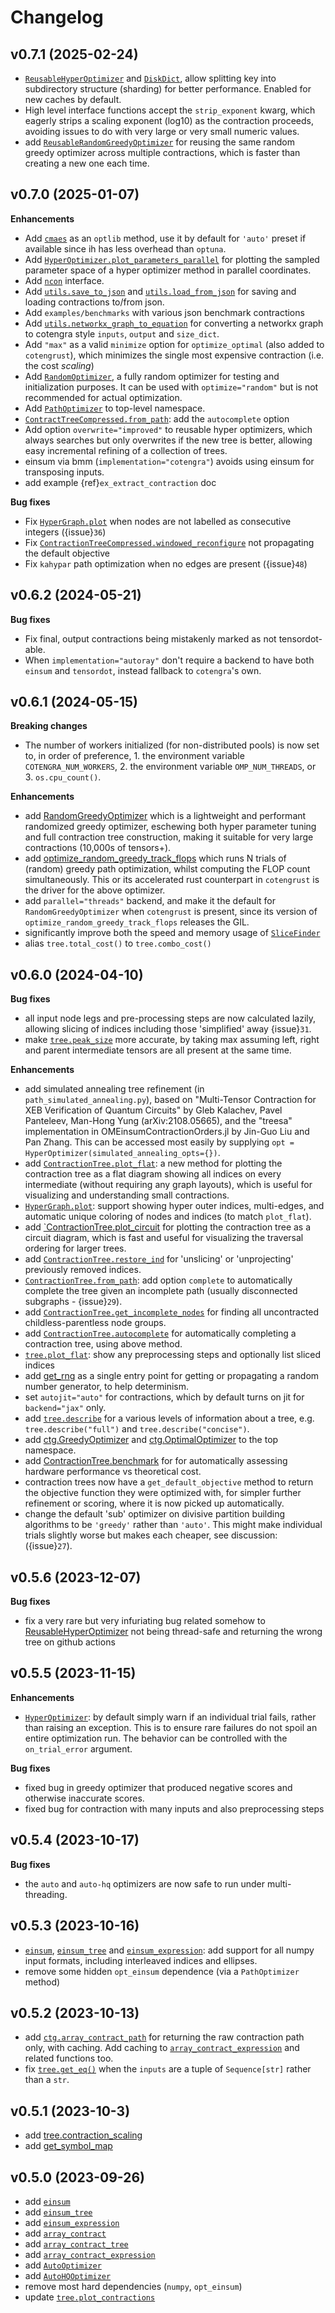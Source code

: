 # Changelog

## v0.7.1 (2025-02-24)

- [`ReusableHyperOptimizer`](cotengra.ReusableHyperOptimizer) and [`DiskDict`](cotengra.utils.DiskDict), allow splitting key into subdirectory structure (sharding) for better performance. Enabled for new caches by default.
- High level interface functions accept the `strip_exponent` kwarg, which eagerly strips a scaling exponent (log10) as the contraction proceeds, avoiding issues to do with very large or very small numeric values.
- add [`ReusableRandomGreedyOptimizer`](cotengra.ReusableRandomGreedyOptimizer) for reusing the same random greedy optimizer across multiple contractions, which is faster than creating a new one each time.


## v0.7.0 (2025-01-07)

**Enhancements**

- Add [`cmaes`](https://github.com/CyberAgentAILab/cmaes) as an `optlib` method, use it by default for `'auto'` preset if available since ih has less overhead than `optuna`.
- Add [`HyperOptimizer.plot_parameters_parallel`](cotengra.plot.plot_parameters_parallel) for plotting the sampled parameter space of a hyper optimizer method in parallel coordinates.
- Add [`ncon`](cotengra.ncon) interface.
- Add [`utils.save_to_json`](cotengra.utils.save_to_json) and [`utils.load_from_json`](cotengra.utils.load_from_json) for saving and loading contractions to/from json.
- Add `examples/benchmarks` with various json benchmark contractions
- Add [`utils.networkx_graph_to_equation`](cotengra.utils.networkx_graph_to_equation) for converting a networkx graph to cotengra style `inputs`, `output` and `size_dict`.
- Add `"max"` as a valid `minimize` option for `optimize_optimal` (also added to `cotengrust`), which minimizes the single most expensive contraction (i.e. the cost *scaling*)
- Add [`RandomOptimizer`](cotengra.RandomOptimizer), a fully random optimizer for testing and initialization purposes. It can be used with `optimize="random"` but is not recommended for actual optimization.
- Add [`PathOptimizer`](cotengra.PathOptimizer) to top-level namespace.
- [`ContractTreeCompressed.from_path`](cotengra.ContractionTreeCompressed.from_path): add the `autocomplete` option
- Add option `overwrite="improved"` to reusable hyper optimizers, which always searches but only overwrites if the new tree is better, allowing easy incremental refining of a collection of trees.
- einsum via bmm (`implementation="cotengra"`) avoids using einsum for transposing inputs.
- add example {ref}`ex_extract_contraction` doc

**Bug fixes**

- Fix [`HyperGraph.plot`](cotengra.plot.plot_hypergraph) when nodes are not labelled as consecutive integers ({issue}`36`)
- Fix [`ContractionTreeCompressed.windowed_reconfigure`](ContractionTreeCompressed.windowed_reconfigure) not propagating the default objective
- Fix `kahypar` path optimization when no edges are present ({issue}`48`)


## v0.6.2 (2024-05-21)

**Bug fixes**

- Fix final, output contractions being mistakenly marked as not tensordot-able.
- When `implementation="autoray"` don't require a backend to have both `einsum` and `tensordot`, instead fallback to `cotengra`'s own.


## v0.6.1 (2024-05-15)

**Breaking changes**

- The number of workers initialized (for non-distributed pools) is now set to, in order of preference, 1. the environment variable `COTENGRA_NUM_WORKERS`, 2. the environment variable `OMP_NUM_THREADS`, or 3. `os.cpu_count()`.

**Enhancements**

- add [RandomGreedyOptimizer](cotengra.pathfinders.path_basic.RandomGreedyOptimizer) which is a lightweight and performant randomized greedy optimizer, eschewing both hyper parameter tuning and full contraction tree construction, making it suitable for very large contractions (10,000s of tensors+).
- add [optimize_random_greedy_track_flops](cotengra.pathfinders.path_basic.optimize_random_greedy_track_flops) which runs N trials of (random) greedy path optimization, whilst computing the FLOP count simultaneously. This or its accelerated rust counterpart in `cotengrust` is the driver for the above optimizer.
- add `parallel="threads"` backend, and make it the default for `RandomGreedyOptimizer` when `cotengrust` is present, since its version of `optimize_random_greedy_track_flops` releases the GIL.
- significantly improve both the speed and memory usage of [`SliceFinder`](cotengra.slicer.SliceFinder)
- alias `tree.total_cost()` to `tree.combo_cost()`


## v0.6.0 (2024-04-10)

**Bug fixes**

- all input node legs and pre-processing steps are now calculated lazily,
  allowing slicing of indices including those 'simplified' away {issue}`31`.
- make [`tree.peak_size`](cotengra.ContractionTree.peak_size) more accurate,
  by taking max assuming left, right and parent intermediate tensors are all
  present at the same time.

**Enhancements**

- add simulated annealing tree refinement (in `path_simulated_annealing.py`),
  based on "Multi-Tensor Contraction for XEB Verification of
  Quantum Circuits" by Gleb Kalachev, Pavel Panteleev, Man-Hong Yung
  (arXiv:2108.05665), and the "treesa" implementation in
  OMEinsumContractionOrders.jl by Jin-Guo Liu and Pan Zhang. This can be
  accessed most easily by supplying
  `opt = HyperOptimizer(simulated_annealing_opts={})`.
- add [`ContractionTree.plot_flat`](cotengra.plot.plot_tree_flat): a new method
  for plotting the contraction tree as a flat diagram showing all indices on
  every intermediate (without requiring any graph layouts), which is useful for
  visualizing and understanding small contractions.
- [`HyperGraph.plot`](cotengra.plot.plot_hypergraph): support showing hyper
  outer indices, multi-edges, and automatic unique coloring of nodes and
  indices (to match `plot_flat`).
- add [`ContractionTree.plot_circuit](cotengra.plot.plot_tree_circuit) for
  plotting the contraction tree as a circuit diagram, which is fast and useful
  for visualizing the traversal ordering for larger trees.
- add [`ContractionTree.restore_ind`](cotengra.ContractionTree.restore_ind)
  for 'unslicing' or 'unprojecting' previously removed indices.
- [`ContractionTree.from_path`](cotengra.ContractionTree.from_path): add option
  `complete` to automatically complete the tree given an incomplete path
  (usually disconnected subgraphs - {issue}`29`).
- add [`ContractionTree.get_incomplete_nodes`](cotengra.ContractionTree.get_incomplete_nodes)
  for finding all uncontracted childless-parentless node groups.
- add [`ContractionTree.autocomplete`](cotengra.ContractionTree.autocomplete)
  for automatically completing a contraction tree, using above method.
- [`tree.plot_flat`](cotengra.plot.plot_tree_flat): show any preprocessing
  steps and optionally list sliced indices
- add [get_rng](cotengra.utils.get_rng) as a single entry point for getting or
  propagating a random number generator, to help determinism.
- set ``autojit="auto"`` for contractions, which by default turns on jit for
  `backend="jax"` only.
- add [`tree.describe`](cotengra.ContractionTree.describe) for a various levels
  of information about a tree, e.g. `tree.describe("full")` and
  `tree.describe("concise")`.
- add [ctg.GreedyOptimizer](cotengra.pathfinders.path_basic.GreedyOptimizer)
  and [ctg.OptimalOptimizer](cotengra.pathfinders.path_basic.OptimalOptimizer)
  to the top namespace.
- add [ContractionTree.benchmark](cotengra.ContractionTree.benchmark) for
  for automatically assessing hardware performance vs theoretical cost.
- contraction trees now have a `get_default_objective` method to return the
  objective function they were optimized with, for simpler further refinement
  or scoring, where it is now picked up automatically.
- change the default 'sub' optimizer on divisive partition building algorithms
  to be `'greedy'` rather than `'auto'`. This might make individual trials
  slightly worse but makes each cheaper, see discussion: ({issue}`27`).


## v0.5.6 (2023-12-07)

**Bug fixes**

- fix a very rare but very infuriating bug related somehow to
  [ReusableHyperOptimizer](cotengra.ReusableHyperOptimizer) not being
  thread-safe and returning the wrong tree on github actions


## v0.5.5 (2023-11-15)

**Enhancements**

- [`HyperOptimizer`](cotengra.HyperOptimizer): by default simply warn if an
  individual trial fails, rather than raising an exception. This is to ensure
  rare failures do not spoil an entire optimization run. The behavior can
  be controlled with the `on_trial_error` argument.

**Bug fixes**

- fixed bug in greedy optimizer that produced negative scores and otherwise
  inaccurate scores.
- fixed bug for contraction with many inputs and also preprocessing steps


## v0.5.4 (2023-10-17)

**Bug fixes**

- the `auto` and `auto-hq` optimizers are now safe to run under multi-threading.

## v0.5.3 (2023-10-16)

- [``einsum``](cotengra.einsum), [`einsum_tree`](cotengra.einsum_tree)
  and [`einsum_expression`](cotengra.einsum_expression): add support for all
  numpy input formats, including interleaved indices and ellipses.
- remove some hidden `opt_einsum` dependence (via a `PathOptimizer` method)


## v0.5.2 (2023-10-13)

- add [``ctg.array_contract_path``](cotengra.array_contract_path) for returning
  the raw contraction path only, with caching. Add caching to
  [``array_contract_expression``](cotengra.array_contract_expression) and
  related functions too.
- fix [`tree.get_eq()`](cotengra.ContractionTree.get_eq) when the ``inputs``
  are a tuple of `Sequence[str]` rather than a `str`.


## v0.5.1 (2023-10-3)

- add [tree.contraction_scaling](cotengra.ContractionTree.contraction_scaling)
- add [get_symbol_map](cotengra.get_symbol_map)


## v0.5.0 (2023-09-26)

- add [`einsum`](cotengra.einsum)
- add [`einsum_tree`](cotengra.einsum_tree)
- add [`einsum_expression`](cotengra.einsum_expression)
- add [`array_contract`](cotengra.array_contract)
- add [`array_contract_tree`](cotengra.array_contract_tree)
- add [`array_contract_expression`](cotengra.array_contract_expression)
- add [`AutoOptimizer`](cotengra.AutoOptimizer)
- add [`AutoHQOptimizer`](cotengra.AutoHQOptimizer)
- remove most hard dependencies (`numpy`, `opt_einsum`)
- update [`tree.plot_contractions`](cotengra.plot.plot_contractions)
